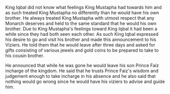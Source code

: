 King Iqbal did not know what feelings King Mustapha had towards him and as such treated King Mustapha no differently than he would have his own brother. He always treated King Mustapha with utmost respect that any Monarch deserves and held to the same standard that he would his own brother. Due to King Mustapha's feelings toward King Iqbal it had been a while since they had both seen each other. As such King Iqbal expressed his desire to go and visit his brother and made this announcement to his Viziers. He told them that he would leave after three days and asked for gifts consisting of various jewels and gold coins to be prepared to take to his cousin brother.

He announced that while he was gone he would leave his son Prince Faiz incharge of the kingdom. He said that he trusts Prince Faiz's wisdom and judgement enough to take incharge in his absence and he also said that nothing would go wrong since he would have his viziers to advise and guide him.
